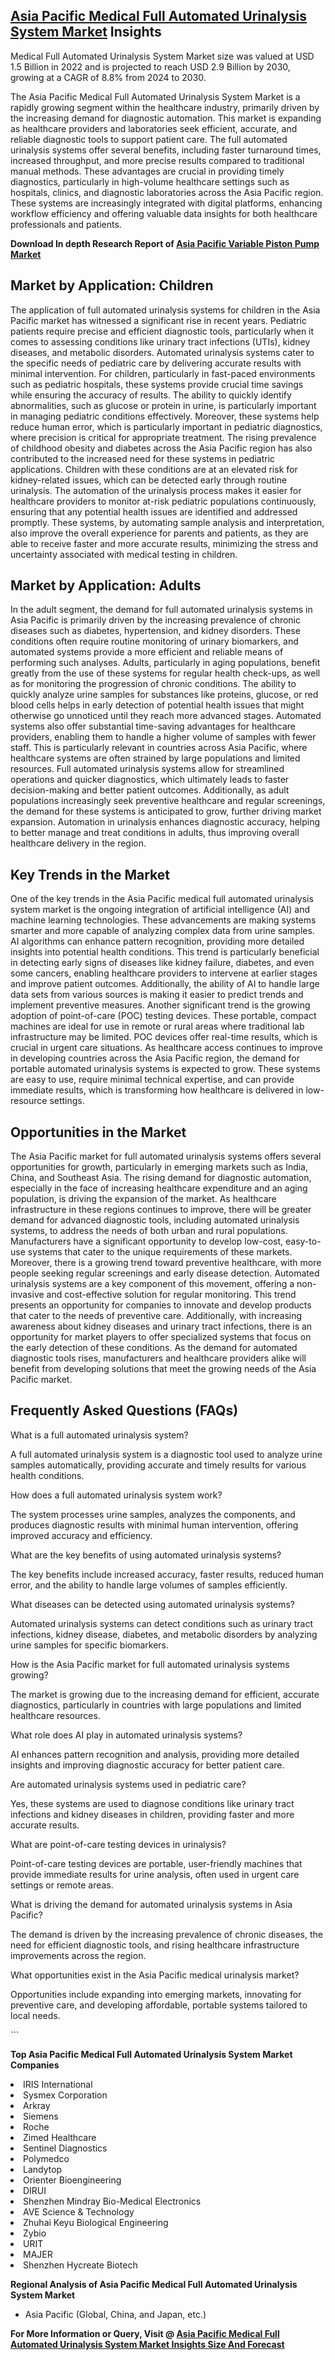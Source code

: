 <h2><a href="https://www.verifiedmarketreports.com/download-sample/?rid=433132&amp;utm_source=Github-Feb&amp;utm_medium=225" target="_blank">Asia Pacific Medical Full Automated Urinalysis System Market</a> Insights</h2><p>Medical Full Automated Urinalysis System Market size was valued at USD 1.5 Billion in 2022 and is projected to reach USD 2.9 Billion by 2030, growing at a CAGR of 8.8% from 2024 to 2030.</p><p><p>The Asia Pacific Medical Full Automated Urinalysis System Market is a rapidly growing segment within the healthcare industry, primarily driven by the increasing demand for diagnostic automation. This market is expanding as healthcare providers and laboratories seek efficient, accurate, and reliable diagnostic tools to support patient care. The full automated urinalysis systems offer several benefits, including faster turnaround times, increased throughput, and more precise results compared to traditional manual methods. These advantages are crucial in providing timely diagnostics, particularly in high-volume healthcare settings such as hospitals, clinics, and diagnostic laboratories across the Asia Pacific region. These systems are increasingly integrated with digital platforms, enhancing workflow efficiency and offering valuable data insights for both healthcare professionals and patients. <p><strong>Download In depth Research Report of <a href="https://www.verifiedmarketreports.com/download-sample/?rid=236118&amp;utm_source=Pulse-Dec&amp;utm_medium=225" target="_blank">Asia Pacific Variable Piston Pump Market</a></strong></p></p> <h2>Market by Application: Children</h2> <p>The application of full automated urinalysis systems for children in the Asia Pacific market has witnessed a significant rise in recent years. Pediatric patients require precise and efficient diagnostic tools, particularly when it comes to assessing conditions like urinary tract infections (UTIs), kidney diseases, and metabolic disorders. Automated urinalysis systems cater to the specific needs of pediatric care by delivering accurate results with minimal intervention. For children, particularly in fast-paced environments such as pediatric hospitals, these systems provide crucial time savings while ensuring the accuracy of results. The ability to quickly identify abnormalities, such as glucose or protein in urine, is particularly important in managing pediatric conditions effectively. Moreover, these systems help reduce human error, which is particularly important in pediatric diagnostics, where precision is critical for appropriate treatment. The rising prevalence of childhood obesity and diabetes across the Asia Pacific region has also contributed to the increased need for these systems in pediatric applications. Children with these conditions are at an elevated risk for kidney-related issues, which can be detected early through routine urinalysis. The automation of the urinalysis process makes it easier for healthcare providers to monitor at-risk pediatric populations continuously, ensuring that any potential health issues are identified and addressed promptly. These systems, by automating sample analysis and interpretation, also improve the overall experience for parents and patients, as they are able to receive faster and more accurate results, minimizing the stress and uncertainty associated with medical testing in children.</p> <h2>Market by Application: Adults</h2> <p>In the adult segment, the demand for full automated urinalysis systems in Asia Pacific is primarily driven by the increasing prevalence of chronic diseases such as diabetes, hypertension, and kidney disorders. These conditions often require routine monitoring of urinary biomarkers, and automated systems provide a more efficient and reliable means of performing such analyses. Adults, particularly in aging populations, benefit greatly from the use of these systems for regular health check-ups, as well as for monitoring the progression of chronic conditions. The ability to quickly analyze urine samples for substances like proteins, glucose, or red blood cells helps in early detection of potential health issues that might otherwise go unnoticed until they reach more advanced stages. Automated systems also offer substantial time-saving advantages for healthcare providers, enabling them to handle a higher volume of samples with fewer staff. This is particularly relevant in countries across Asia Pacific, where healthcare systems are often strained by large populations and limited resources. Full automated urinalysis systems allow for streamlined operations and quicker diagnostics, which ultimately leads to faster decision-making and better patient outcomes. Additionally, as adult populations increasingly seek preventive healthcare and regular screenings, the demand for these systems is anticipated to grow, further driving market expansion. Automation in urinalysis enhances diagnostic accuracy, helping to better manage and treat conditions in adults, thus improving overall healthcare delivery in the region.</p> <h2>Key Trends in the Market</h2> <p>One of the key trends in the Asia Pacific medical full automated urinalysis system market is the ongoing integration of artificial intelligence (AI) and machine learning technologies. These advancements are making systems smarter and more capable of analyzing complex data from urine samples. AI algorithms can enhance pattern recognition, providing more detailed insights into potential health conditions. This trend is particularly beneficial in detecting early signs of diseases like kidney failure, diabetes, and even some cancers, enabling healthcare providers to intervene at earlier stages and improve patient outcomes. Additionally, the ability of AI to handle large data sets from various sources is making it easier to predict trends and implement preventive measures. Another significant trend is the growing adoption of point-of-care (POC) testing devices. These portable, compact machines are ideal for use in remote or rural areas where traditional lab infrastructure may be limited. POC devices offer real-time results, which is crucial in urgent care situations. As healthcare access continues to improve in developing countries across the Asia Pacific region, the demand for portable automated urinalysis systems is expected to grow. These systems are easy to use, require minimal technical expertise, and can provide immediate results, which is transforming how healthcare is delivered in low-resource settings.</p> <h2>Opportunities in the Market</h2> <p>The Asia Pacific market for full automated urinalysis systems offers several opportunities for growth, particularly in emerging markets such as India, China, and Southeast Asia. The rising demand for diagnostic automation, especially in the face of increasing healthcare expenditure and an aging population, is driving the expansion of the market. As healthcare infrastructure in these regions continues to improve, there will be greater demand for advanced diagnostic tools, including automated urinalysis systems, to address the needs of both urban and rural populations. Manufacturers have a significant opportunity to develop low-cost, easy-to-use systems that cater to the unique requirements of these markets. Moreover, there is a growing trend toward preventive healthcare, with more people seeking regular screenings and early disease detection. Automated urinalysis systems are a key component of this movement, offering a non-invasive and cost-effective solution for regular monitoring. This trend presents an opportunity for companies to innovate and develop products that cater to the needs of preventive care. Additionally, with increasing awareness about kidney diseases and urinary tract infections, there is an opportunity for market players to offer specialized systems that focus on the early detection of these conditions. As the demand for automated diagnostic tools rises, manufacturers and healthcare providers alike will benefit from developing solutions that meet the growing needs of the Asia Pacific market.</p> <h2>Frequently Asked Questions (FAQs)</h2> <p>What is a full automated urinalysis system?</p> <p>A full automated urinalysis system is a diagnostic tool used to analyze urine samples automatically, providing accurate and timely results for various health conditions.</p> <p>How does a full automated urinalysis system work?</p> <p>The system processes urine samples, analyzes the components, and produces diagnostic results with minimal human intervention, offering improved accuracy and efficiency.</p> <p>What are the key benefits of using automated urinalysis systems?</p> <p>The key benefits include increased accuracy, faster results, reduced human error, and the ability to handle large volumes of samples efficiently.</p> <p>What diseases can be detected using automated urinalysis systems?</p> <p>Automated urinalysis systems can detect conditions such as urinary tract infections, kidney disease, diabetes, and metabolic disorders by analyzing urine samples for specific biomarkers.</p> <p>How is the Asia Pacific market for full automated urinalysis systems growing?</p> <p>The market is growing due to the increasing demand for efficient, accurate diagnostics, particularly in countries with large populations and limited healthcare resources.</p> <p>What role does AI play in automated urinalysis systems?</p> <p>AI enhances pattern recognition and analysis, providing more detailed insights and improving diagnostic accuracy for better patient care.</p> <p>Are automated urinalysis systems used in pediatric care?</p> <p>Yes, these systems are used to diagnose conditions like urinary tract infections and kidney diseases in children, providing faster and more accurate results.</p> <p>What are point-of-care testing devices in urinalysis?</p> <p>Point-of-care testing devices are portable, user-friendly machines that provide immediate results for urine analysis, often used in urgent care settings or remote areas.</p> <p>What is driving the demand for automated urinalysis systems in Asia Pacific?</p> <p>The demand is driven by the increasing prevalence of chronic diseases, the need for efficient diagnostic tools, and rising healthcare infrastructure improvements across the region.</p> <p>What opportunities exist in the Asia Pacific medical urinalysis market?</p> <p>Opportunities include expanding into emerging markets, innovating for preventive care, and developing affordable, portable systems tailored to local needs.</p> ```</p><p><strong>Top Asia Pacific Medical Full Automated Urinalysis System Market Companies</strong></p><div data-test-id=""><p><li>IRIS International</li><li> Sysmex Corporation</li><li> Arkray</li><li> Siemens</li><li> Roche</li><li> Zimed Healthcare</li><li> Sentinel Diagnostics</li><li> Polymedco</li><li> Landytop</li><li> Orienter Bioengineering</li><li> DIRUI</li><li> Shenzhen Mindray Bio-Medical Electronics</li><li> AVE Science & Technology</li><li> Zhuhai Keyu Biological Engineering</li><li> Zybio</li><li> URIT</li><li> MAJER</li><li> Shenzhen Hycreate Biotech</li></p><div><strong>Regional Analysis of&nbsp;Asia Pacific Medical Full Automated Urinalysis System Market</strong></div><ul><li dir="ltr"><p dir="ltr">Asia Pacific (Global, China, and Japan, etc.)</p></li></ul><p><strong>For More Information or Query, Visit @&nbsp;</strong><strong><a href="https://www.verifiedmarketreports.com/product/medical-full-automated-urinalysis-system-market/?utm_source=Github-Feb&amp;utm_medium=225" target="_blank">Asia Pacific Medical Full Automated Urinalysis System Market Insights Size And Forecast</a></strong></p></div><h2>&nbsp;</h2><div data-test-id="">&nbsp;</div>
